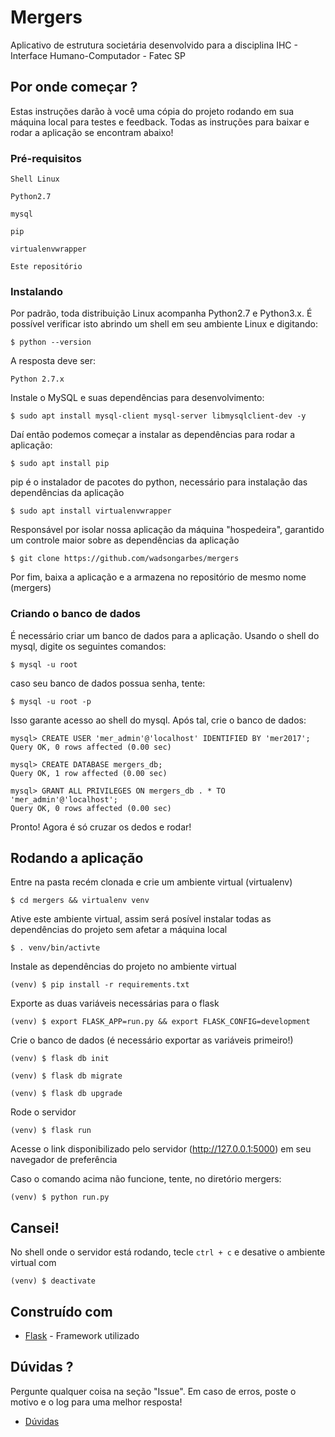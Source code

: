 # Mergers

Aplicativo de estrutura societária desenvolvido para a disciplina IHC - Interface Humano-Computador - Fatec SP

## Por onde começar ?

Estas instruções darão à você uma cópia do projeto rodando em sua máquina local para testes e feedback. Todas as instruções para baixar e rodar a aplicação se encontram abaixo!
### Pré-requisitos

```
Shell Linux 
```
```
Python2.7
```
```
mysql
```
```
pip
```
```
virtualenvwrapper
```
```
Este repositório
```

### Instalando

Por padrão, toda distribuição Linux acompanha Python2.7 e Python3.x. É possível verificar isto abrindo um shell em seu ambiente Linux e digitando:

```
$ python --version
```

A resposta deve ser:

```
Python 2.7.x
```

Instale o MySQL e suas dependências para desenvolvimento:

```
$ sudo apt install mysql-client mysql-server libmysqlclient-dev -y
```

Daí então podemos começar a instalar as dependências para rodar a aplicação:

```
$ sudo apt install pip
```

pip é o instalador de pacotes do python, necessário para instalação das dependências da aplicação

```
$ sudo apt install virtualenvwrapper
```

Responsável por isolar nossa aplicação da máquina "hospedeira", garantido um controle maior sobre as dependências da aplicação

```
$ git clone https://github.com/wadsongarbes/mergers
```

Por fim, baixa a aplicação e a armazena no repositório de mesmo nome (mergers)

### Criando o banco de dados

É necessário criar um banco de dados para a aplicação. Usando o shell do mysql, digite os seguintes comandos:

```
$ mysql -u root
```

caso seu banco de dados possua senha, tente:

```
$ mysql -u root -p
```

Isso garante acesso ao shell do mysql. Após tal, crie o banco de dados:

```
mysql> CREATE USER 'mer_admin'@'localhost' IDENTIFIED BY 'mer2017';
Query OK, 0 rows affected (0.00 sec)
```
```
mysql> CREATE DATABASE mergers_db;
Query OK, 1 row affected (0.00 sec)
```
```
mysql> GRANT ALL PRIVILEGES ON mergers_db . * TO 'mer_admin'@'localhost';
Query OK, 0 rows affected (0.00 sec)
```

Pronto! Agora é só cruzar os dedos e rodar!

## Rodando a aplicação

Entre na pasta recém clonada e crie um ambiente virtual (virtualenv)

```
$ cd mergers && virtualenv venv
```

Ative este ambiente virtual, assim será posível instalar todas as dependências do projeto sem afetar a máquina local

```
$ . venv/bin/activte
```

Instale as dependências do projeto no ambiente virtual

```
(venv) $ pip install -r requirements.txt
```

Exporte as duas variáveis necessárias para o flask

```
(venv) $ export FLASK_APP=run.py && export FLASK_CONFIG=development
```

Crie o banco de dados (é necessário exportar as variáveis primeiro!)

```
(venv) $ flask db init
```


```
(venv) $ flask db migrate
```


```
(venv) $ flask db upgrade
```

Rode o servidor

```
(venv) $ flask run
```

Acesse o link disponibilizado pelo servidor (http://127.0.0.1:5000) em seu navegador de preferência

Caso o comando acima não funcione, tente, no diretório mergers:

```
(venv) $ python run.py
```

## Cansei!

No shell onde o servidor está rodando, tecle `ctrl + c` e desative o ambiente virtual com

`(venv) $ deactivate`

## Construído com

* [Flask](http://www.http://flask.pocoo.org/) - Framework utilizado

## Dúvidas ?

Pergunte qualquer coisa na seção "Issue". Em caso de erros, poste o motivo e o log para uma melhor resposta!

* [Dúvidas](https://github.com/WadsonGarbes/mergers/issues)
